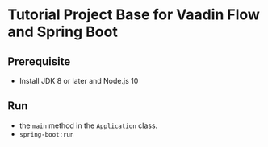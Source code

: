 # Tutorial Project Base for Vaadin Flow and Spring Boot

## Prerequisite
- Install JDK 8 or later and Node.js 10

## Run
- the <code>main</code> method in the <code>Application</code> class.
- <code>spring-boot:run</code>